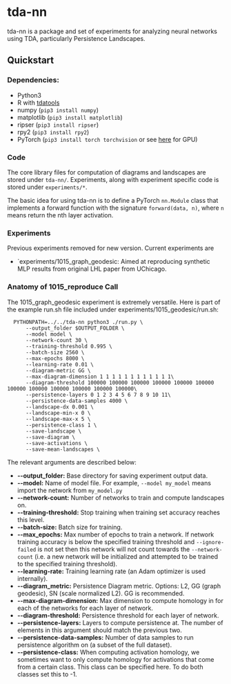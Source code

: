 # tda-nn
tda-nn is a package and set of experiments for analyzing neural networks using TDA, particularly Persistence Landscapes. 

## Quickstart

### Dependencies:
- Python3
- R with [tdatools](https://github.com/jjbouza/tda-tools)
- numpy (`pip3 install numpy`)
- matplotlib (`pip3 install matplotlib`)
- ripser (`pip3 install ripser`)
- rpy2 (`pip3 install rpy2`)
- PyTorch (`pip3 install torch torchvision` or see [here](https://pytorch.org/get-started/locally/) for GPU)

### Code
The core library files for computation of diagrams and landscapes are stored under `tda-nn/`. Experiments, along with experiment specific code is stored under `experiments/*`. 

The basic idea for using tda-nn is to define a PyTorch `nn.Module` class that implements a forward function with the signature `forward(data, n)`, where `n` means return the nth layer activation. 


### Experiments
Previous experiments removed for new version. Current experiments are 

- `experiments/1015_graph_geodesic: Aimed at reproducing synthetic MLP results from original LHL paper from UChicago.

### Anatomy of 1015_reproduce Call
The 1015_graph_geodesic experiment is extremely versatile. Here is part of the example run.sh file included under experiments/1015_geodesic/run.sh:


```
  PYTHONPATH=../../tda-nn python3 ./run.py \
      --output_folder $OUTPUT_FOLDER \
      --model model \
      --network-count 30 \
      --training-threshold 0.995 \
      --batch-size 2560 \
      --max-epochs 8000 \
      --learning-rate 0.01 \
      --diagram-metric GG \
      --max-diagram-dimension 1 1 1 1 1 1 1 1 1 1 1 1\
      --diagram-threshold 100000 100000 100000 100000 100000 100000 100000 100000 100000 100000 100000 100000\
      --persistence-layers 0 1 2 3 4 5 6 7 8 9 10 11\
      --persistence-data-samples 4000 \
      --landscape-dx 0.001 \
      --landscape-min-x 0 \
      --landscape-max-x 5 \
      --persistence-class 1 \
      --save-landscape \
      --save-diagram \
      --save-activations \
      --save-mean-landscapes \
```

The relevant arguments are described below:

- **--output_folder:** Base directory for saving experiment output data. 
- **--model:** Name of model file. For example, `--model my_model` means import the network from `my_model.py`
- **--network-count:** Number of networks to train and compute landscapes on.
- **--training-threshold:** Stop training when training set accuracy reaches this level.
- **--batch-size:** Batch size for training.
- **--max_epochs:** Max number of epochs to train a network. If network training accuracy is below the specified training threshold and `--ignore-failed` is not set then this network will not count towards the `--network-count` (i.e. a new network will be initialized and attempted to be trained to the specified training threshold).
- **--learning-rate:** Training learning rate (an Adam optimizer is used internally).
- **--diagram_metric:** Persistence Diagram metric. Options: L2, GG (graph geodesic), SN (scale normalized L2). GG is recommended. 
- **--max-diagram-dimension:** Max dimension to compute homology in for each of the networks for each layer of network.
- **--diagram-threshold:** Persistence threshold for each layer of network.
- **--persistence-layers:** Layers to compute persistence at. The number of elements in this argument should match the previous two.
- **--persistence-data-samples:** Number of data samples to run persistence algorithm on (a subset of the full dataset).
- **--persistence-class:** When computing activation homology, we sometimes want to only compute homology for activations that come from a certain class. This class can be specified here. To do both classes set this to -1. 
